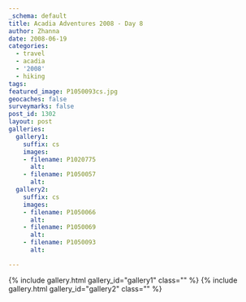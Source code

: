 ```yaml
---
_schema: default
title: Acadia Adventures 2008 - Day 8
author: Zhanna
date: 2008-06-19
categories:
  - travel
  - acadia
  - '2008'
  - hiking
tags:
featured_image: P1050093cs.jpg
geocaches: false
surveymarks: false
post_id: 1302
layout: post
galleries:
  gallery1:
    suffix: cs
    images:
    - filename: P1020775 
      alt: 
    - filename: P1050057 
      alt: 
  gallery2:
    suffix: cs
    images:    
    - filename: P1050066 
      alt: 
    - filename: P1050069 
      alt: 
    - filename: P1050093 
      alt:                                                  

---
```


{% include gallery.html gallery_id="gallery1" class="" %}
{% include gallery.html gallery_id="gallery2" class="" %}

